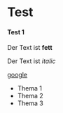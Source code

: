 # Test
#### Test 1

Der Text ist **fett**

Der Text ist *italic*

[google](google.de)

- Thema 1
- Thema 2
- Thema 3
